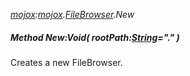 _[mojox](../../modules/mojox/mojox-module.md):[mojox](../../modules/mojox/mojox-module.md).[FileBrowser](../../modules/mojox/mojox-filebrowser.md).New_
##### Method New:Void( rootPath:[String](../../modules/wonkey/wonkey-types-string.md)="." )
Creates a new FileBrowser.
